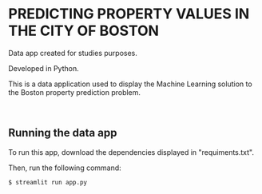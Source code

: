 <h1> PREDICTING PROPERTY VALUES IN THE CITY OF BOSTON </h1>
<p>
Data app created for studies purposes. 
  
Developed in Python.

This is a data application used to display the Machine Learning solution to the Boston property prediction problem.
</p>

<br>
<p>
<h2> Running the data app </h2>

To run this app, download the dependencies displayed in "requiments.txt".

Then, run the following command: <br>
```
$ streamlit run app.py
```
</p>
